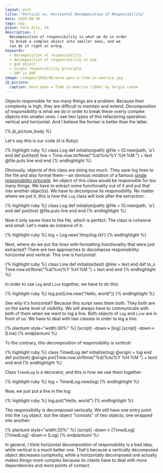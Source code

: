```yaml
---
layout: post
title: "Vertical vs. Horizontal Decomposition of Responsibility"
date: 2016-08-30
tags: oop
place: Palo Alto, CA
description: |
  Decomposition of responsibility is what we do in order
  to break a complex object into smaller ones, and we
  can do it right or wrong.
keywords:
  - decomposition of responsibility
  - decomposition of responsibility in oop
  - god object
  - single responsibility principle
  - SRP in OOP
image: /images/2016/08/once-upon-a-time-in-america.jpg
jb_picture:
  caption: Once Upon a Time in America (1984) by Sergio Leone
---
```


Objects responsible for too many things are a problem. Because their
complexity is high, they are difficult to maintain and extend.
_Decomposition of responsibility_ is what we do in order to break
these overly complex objects into smaller ones. I see two types of this
refactoring operation: vertical and horizontal. And I believe
the former is better than the latter.

<!--more-->

{% jb_picture_body %}

Let's say this is our code (it is Ruby):

{% highlight ruby %}
class Log
  def initialize(path)
    @file = IO.new(path, 'a')
  end
  def put(text)
    line = Time.now.strftime("%d/%m/%Y %H:%M ") + text
    @file.puts line
  end
end
{% endhighlight %}

Obviously, objects of this class are doing too much.
They save log lines to the
file and also format them---an obvious violation of
a famous
[single responsibility principle](https://en.wikipedia.org/wiki/Single_responsibility_principle).
An object of this class would be _responsible_ for too many things.
We have to extract some functionality out of it and put that
into another object(s). We have to _decompose_ its responsibility.
No matter where we put it, this is how the
`Log` class will look after the extraction:

{% highlight ruby %}
class Log
  def initialize(path)
    @file = IO.new(path, 'a')
  end
  def put(line)
    @file.puts line
  end
end
{% endhighlight %}

Now it only saves lines to the file, which is perfect. The class
is cohesive and small. Let's make an instance of it:

{% highlight ruby %}
log = Log.new('/tmp/log.txt')
{% endhighlight %}

Next, where do we put the lines with formatting functionality that were just extracted?
There are two approaches to decompose responsibility: horizontal and
vertical. This one is _horizontal_:

{% highlight ruby %}
class Line
  def initialize(text)
    @line = text
  end
  def to_s
    Time.now.strftime("%d/%m/%Y %H:%M ") + text
  end
end
{% endhighlight %}

In order to use `Log` and `Line` together, we have to do this:

{% highlight ruby %}
log.put(Line.new("Hello, world"))
{% endhighlight %}

See why it's horizontal? Because this script sees them
both. They both are on the same level of visibility. We will always have
to communicate with both of them when we want to log a line. Both
objects of `Log` and `Line` are in front of us. We have to deal with
two classes in order to log a line:

{% plantuml style="width:30%" %}
[script] -down-> [log]
[script] -down-> [Line]
{% endplantuml %}

To the contrary, this decomposition of responsibility is _vertical_:

{% highlight ruby %}
class TimedLog
  def initialize(log)
    @origin = log
  end
  def put(text)
    @origin.put(Time.now.strftime("%d/%m/%Y %H:%M ") + text)
  end
end
{% endhighlight %}

Class `TimedLog` is a decorator, and this is how we use them together:

{% highlight ruby %}
log = TimedLog.new(log)
{% endhighlight %}

Now, we just put a line in the log:

{% highlight ruby %}
log.put("Hello, world")
{% endhighlight %}

The responsibility is decomposed vertically. We still have one entry point
into the `log` object, but the object "consists" of two objects, one wrapped
into another:

{% plantuml style="width:20%" %}
[script] -down-> [TimedLog]
[TimedLog] -down-> [Log]
{% endplantuml %}

In general, I think horizontal decomposition of responsibility is a bad idea,
while vertical is a much better one. That's because a vertically
decomposed object decreases complexity, while a horizontally decomposed
one actually makes things more complex because its clients have to deal with
more dependencies and more points of contact.

